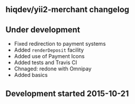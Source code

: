 hiqdev/yii2-merchant changelog
------------------------------

## Under development

- Fixed redirection to payment systems
- Added `renderDeposit` facility
- Added use of Payment Icons
- Added tests and Travis CI
- Chnaged: redone with Omnipay
- Added basics

## Development started 2015-10-21

